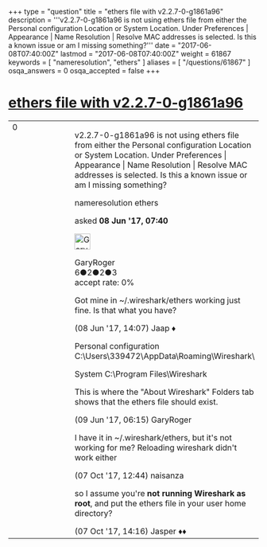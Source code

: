 +++
type = "question"
title = "ethers file with v2.2.7-0-g1861a96"
description = '''v2.2.7-0-g1861a96 is not using ethers file from either the Personal configuration Location or System Location. Under Preferences | Appearance | Name Resolution | Resolve MAC addresses is selected. Is this a known issue or am I missing something?'''
date = "2017-06-08T07:40:00Z"
lastmod = "2017-06-08T07:40:00Z"
weight = 61867
keywords = [ "nameresolution", "ethers" ]
aliases = [ "/questions/61867" ]
osqa_answers = 0
osqa_accepted = false
+++

<div class="headNormal">

# [ethers file with v2.2.7-0-g1861a96](/questions/61867/ethers-file-with-v227-0-g1861a96)

</div>

<div id="main-body">

<div id="askform">

<table id="question-table" style="width:100%;"><colgroup><col style="width: 50%" /><col style="width: 50%" /></colgroup><tbody><tr class="odd"><td style="width: 30px; vertical-align: top"><div class="vote-buttons"><div id="post-61867-score" class="post-score" title="current number of votes">0</div><div id="favorite-count" class="favorite-count"></div></div></td><td><div id="item-right"><div class="question-body"><p>v2.2.7-0-g1861a96 is not using ethers file from either the Personal configuration Location or System Location. Under Preferences | Appearance | Name Resolution | Resolve MAC addresses is selected. Is this a known issue or am I missing something?</p></div><div id="question-tags" class="tags-container tags">nameresolution ethers</div><div id="question-controls" class="post-controls"></div><div class="post-update-info-container"><div class="post-update-info post-update-info-user"><p>asked <strong>08 Jun '17, 07:40</strong></p><img src="https://secure.gravatar.com/avatar/49b3bcf398ba78109e5a4a984b3dbe5c?s=32&amp;d=identicon&amp;r=g" class="gravatar" width="32" height="32" alt="GaryRoger&#39;s gravatar image" /><p>GaryRoger<br />
<span class="score" title="6 reputation points">6</span><span title="2 badges"><span class="badge1">●</span><span class="badgecount">2</span></span><span title="2 badges"><span class="silver">●</span><span class="badgecount">2</span></span><span title="3 badges"><span class="bronze">●</span><span class="badgecount">3</span></span><br />
<span class="accept_rate" title="Rate of the user&#39;s accepted answers">accept rate:</span> <span title="GaryRoger has no accepted answers">0%</span></p></div></div><div id="comments-container-61867" class="comments-container"><span id="61879"></span><div id="comment-61879" class="comment"><div id="post-61879-score" class="comment-score"></div><div class="comment-text"><p>Got mine in ~/.wireshark/ethers working just fine. Is that what you have?</p></div><div id="comment-61879-info" class="comment-info"><span class="comment-age">(08 Jun '17, 14:07)</span> Jaap ♦</div></div><span id="61907"></span><div id="comment-61907" class="comment"><div id="post-61907-score" class="comment-score"></div><div class="comment-text"><p>Personal configuration C:\Users\339472\AppData\Roaming\Wireshark\</p><p>System C:\Program Files\Wireshark</p><p>This is where the "About Wireshark" Folders tab shows that the ethers file should exist.</p></div><div id="comment-61907-info" class="comment-info"><span class="comment-age">(09 Jun '17, 06:15)</span> GaryRoger</div></div><span id="63728"></span><div id="comment-63728" class="comment"><div id="post-63728-score" class="comment-score"></div><div class="comment-text"><p>I have it in ~/.wireshark/ethers, but it's not working for me? Reloading wireshark didn't work either</p></div><div id="comment-63728-info" class="comment-info"><span class="comment-age">(07 Oct '17, 12:44)</span> naisanza</div></div><span id="63731"></span><div id="comment-63731" class="comment"><div id="post-63731-score" class="comment-score"></div><div class="comment-text"><p>so I assume you're <strong>not running Wireshark as root</strong>, and put the ethers file in your user home directory?</p></div><div id="comment-63731-info" class="comment-info"><span class="comment-age">(07 Oct '17, 14:16)</span> Jasper ♦♦</div></div></div><div id="comment-tools-61867" class="comment-tools"></div><div class="clear"></div><div id="comment-61867-form-container" class="comment-form-container"></div><div class="clear"></div></div></td></tr></tbody></table>

</div>

</div>

